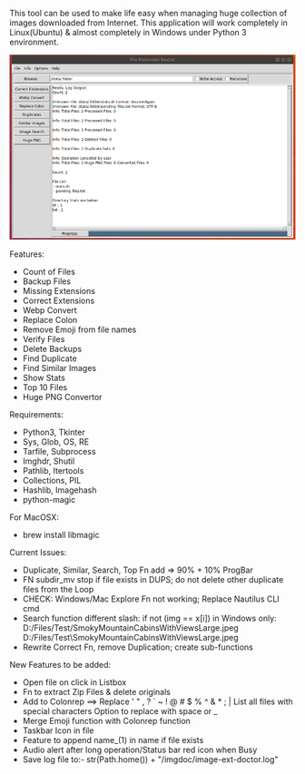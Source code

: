 This tool can be used to make life easy when managing huge collection of images downloaded from Internet.
This application will work completely in Linux(Ubuntu) & almost completely in Windows under Python 3 environment.

![](main.png)


Features:
- Count of Files
- Backup Files
- Missing Extensions
- Correct Extensions
- Webp Convert
- Replace Colon
- Remove Emoji from file names
- Verify Files
- Delete Backups
- Find Duplicate
- Find Similar Images
- Show Stats
- Top 10 Files
- Huge PNG Convertor


Requirements:
- Python3, Tkinter
- Sys, Glob, OS, RE
- Tarfile, Subprocess
- Imghdr, Shutil
- Pathlib, Itertools
- Collections, PIL
- Hashlib, Imagehash
- python-magic

For MacOSX:
- brew install libmagic


Current Issues:
- Duplicate, Similar, Search, Top Fn add => 90% + 10% ProgBar
- FN subdir_mv stop if file exists in DUPS; do not delete other duplicate files from the Loop
- CHECK: Windows/Mac Explore Fn not working; Replace Nautilus CLI cmd
- Search function different slash: if not (img == x[i]) in Windows only:
    D:/Files/Test/SmokyMountainCabinsWithViewsLarge.jpeg
    D:/Files/Test\SmokyMountainCabinsWithViewsLarge.jpeg
- Rewrite Correct Fn, remove Duplication; create sub-functions


New Features to be added:
- Open file on click in Listbox
- Fn to extract Zip Files & delete originals
- Add to Colonrep ==> Replace ' " , ? ` ~ ! @ # $ % ^ & * ; |
   List all files with special characters
   Option to replace with space or _
- Merge Emoji function with Colonrep function
- Taskbar Icon in file
- Feature to append name_(1) in name if file exists
- Audio alert after long operation/Status bar red icon when Busy
- Save log file to:-  str(Path.home()) + "/imgdoc/image-ext-doctor.log"
